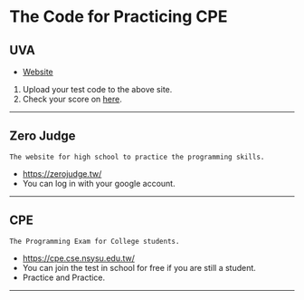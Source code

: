 # The Code for Practicing CPE

## UVA

* [Website](https://uva.onlinejudge.org/)
1. Upload your test code to the above site.
2. Check your score on [here](https://uhunt.onlinejudge.org/).

---

## Zero Judge

```
The website for high school to practice the programming skills.
```

* https://zerojudge.tw/
* You can log in with your google account.
---

## CPE

```
The Programming Exam for College students.
```

* https://cpe.cse.nsysu.edu.tw/
* You can join the test in school for free if you are still a student.
* Practice and Practice.
---
